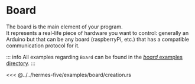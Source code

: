 # Board

The board is the main element of your program.<br/>
It represents a real-life piece of hardware you want to control: generally an Arduino but that can be any board (raspberryPi, etc.) that
has a compatible communication protocol for it.

::: info
All examples regarding `Board` can be found in the [_board_ examples directory](https://github.com/dclause/hermes-five/tree/develop/hermes-five/examples/board).
:::


<<< @../../hermes-five/examples/board/creation.rs
